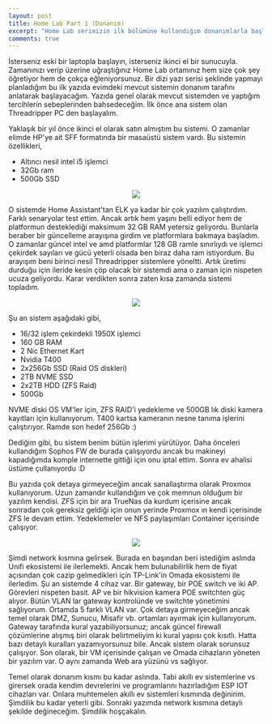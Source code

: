 ```yaml
---
layout: post
title: Home Lab Part 1 (Donanım)
excerpt: "Home Lab serimizin ilk bölümüne kullandığım donanımlarla başlıyoruz"
comments: true
---
```

İsterseniz eski bir laptopla başlayın, isterseniz ikinci el bir sunucuyla. Zamanınızı verip üzerine uğraştığınız Home Lab ortamınız hem size çok şey öğretiyor hem de çokça eğleniyorsunuz. Bir dizi yazı serisi şeklinde yapmayı planladığım bu ilk yazıda evimdeki mevcut sistemin donanım tarafını anlatarak başlayacağım. Yazıda genel olarak mevcut sistemden ve yaptığım tercihlerin sebeplerinden bahsedeceğim. İlk önce ana sistem olan Threadripper PC den başlayalım.

Yaklaşık bir yıl önce ikinci el olarak satın almıştım bu sistemi. O zamanlar elimde HP'ye ait SFF formatında bir masaüstü sistem vardı. Bu sistemin özellikleri,

 - Altıncı nesil intel i5 işlemci
 - 32Gb ram
 - 500Gb SSD
  
<div class="mb mt images-sizing" style="text-align:center"><img src="/img/home-lab/hp-elitedesk-800-g5-sff-i5-9500-8g256--4573-b.jpg" /></div>  
 
O sistemde Home Assistant'tan ELK ya kadar bir çok yazılım çalıştırdım. Farklı senaryolar test ettim. Ancak artık hem yaşını belli ediyor hem de platformun desteklediği maksimum 32 GB RAM yetersiz geliyordu. Bunlarla beraber bir güncelleme arayışına girdim ve platformlara bakmaya başladım. O zamanlar güncel intel ve amd platformlar 128 GB ramle sınırlıydı ve işlemci çekirdek sayıları ve gücü yeterli olsada ben biraz daha ram istiyordum. Bu arayışım beni birinci nesil Threadripper sistemlere yöneltti. Artık üretimi durduğu için ileride kesin çöp olacak bir sistemdi ama o zaman için nispeten ucuza geliyordu. Karar verdikten sonra zaten kısa zamanda sistemi topladım.  

<div class="mb mt images-sizing" style="text-align:center"><img src="/img/home-lab/threadripper-pic.jpg" /></div>  

Şu an sistem aşağıdaki gibi,

 - 16/32 işlem çekirdekli 1950X işlemci
 - 160 GB RAM
 - 2 Nic Ethernet Kart
 - Nvidia T400
 - 2x256Gb SSD (Raid OS diskleri)
 - 2TB NVME SSD
 - 2x2TB HDD (ZFS Raid)
 - 500Gb
 
NVME diski OS VM'ler için, ZFS RAID'i yedekleme ve 500GB lık diski kamera kayıtları için kullanıyorum. T400 kartsa kameranın nesne tanıma işlerini çalıştırıyor. Ramde son hedef 256Gb :)

Dediğim gibi, bu sistem benim bütün işlerimi yürütüyor. Daha  önceleri kullandığım Sophos FW de burada çalışıyordu ancak bu makineyi kapadığımda komple internette gittiği için onu iptal ettim. Sonra ev ahalisi üstüme çullanıyordu :D

Bu yazıda çok detaya girmeyeceğim ancak sanallaştırma olarak Proxmox kullanıyorum. Uzun zamandır kullandığım ve çok memnun olduğum bir yazılım kendisi. ZFS için bir ara TrueNas da kurdum içerisine ancak sonradan çok gereksiz geldiği için onun yerinde Proxmox ın kendi içerisinde ZFS le devam ettim. Yedeklemeler ve NFS paylaşımları Container içerisinde çalışıyor.  

<div class="mb mt images-sizing" style="text-align:center"><img src="/img/home-lab/proxmox-pic.jpg" /></div>  

Şimdi network kısmına gelirsek. Burada en başından beri istediğim aslında Unifi ekosistemi ile ilerlemekti. Ancak hem bulunabilirlik hem de fiyat açısından çok cazip gelmedikleri için TP-Link'in Omada ekosistemi ile ilerledim. Şu an sistemde 4 cihaz var. Bir gateway, bir POE switch ve iki AP. Görevleri nispeten basit. AP ve bir hikvision kamera POE switchten güç alıyor. Bütün VLAN lar gateway kontrolünde ve switchte yönetimini sağlıyorum. Ortamda 5 farklı VLAN var. Çok detaya girmeyeceğim ancak temel olarak DMZ, Sunucu, Misafir vb. ortamları ayırmak için kullanıyorum. Gateway tarafında kural yazabiliyorsunuz; ancak güncel firewall çözümlerine alışmış biri olarak belirtmeliyim ki kural yapısı çok kısıtlı. Hatta bazı detaylı kuralları yazamıyorsunuz bile. Ancak sistem olarak sorunsuz çalışıyor. Son olarak, bir VM içerisinde çalışan ve Omada cihazların yöneten bir yazılım var. O aynı zamanda Web ara yüzünü vs sağlıyor.

Temel olarak donanım kısmı bu kadar aslında. Tabi akıllı ev sistemlerine vs girersek orada kendim devrelerini ve programlarını hazırladığım ESP IOT cihazları var. Onlara muhtemelen akıllı ev sistemleri kısmında değinirim. Şimdilik bu kadar yeterli gibi. Sonraki yazımda network kısmına detaylı şekilde değineceğim. Şimdilik hoşçakalın.